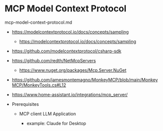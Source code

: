 # MCP Model Context Protocol

mcp-model-context-protocol.md

*   https://modelcontextprotocol.io/docs/concepts/sampling

    *   https://modelcontextprotocol.io/docs/concepts/sampling

*   https://github.com/modelcontextprotocol/csharp-sdk

*   https://github.com/redth/NetMcpServers

    *   https://www.nuget.org/packages/Mcp.Server.NuGet

*   https://github.com/jamesmontemagno/MonkeyMCP/blob/main/MonkeyMCP/MonkeyTools.cs#L12

*   https://www.home-assistant.io/integrations/mcp_server/

*   Prerequisites

    *   MCP client LLM Application
    
        *   example: Claude for Desktop
    